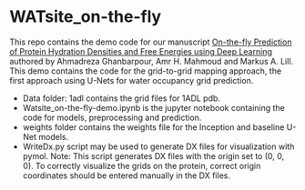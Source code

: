 # WATsite_on-the-fly

This repo contains the demo code for our manuscript [On-the-fly Prediction of Protein Hydration Densities and Free Energies using Deep Learning](https://arxiv.org/abs/2001.02201) authored by Ahmadreza Ghanbarpour, Amr H. Mahmoud and Markus A. Lill. This demo contains the code for the grid-to-grid mapping approach, the first approach using U-Nets for water occupancy grid prediction.

- Data folder: 1adl contains the grid files for 1ADL pdb.
- Watsite_on-the-fly-demo.ipynb is the jupyter notebook containing the code for models, preprocessing and prediction.
- weights folder contains the weights file for the Inception and baseline U-Net models.
- WriteDx.py script may be used to generate DX files for visualization with pymol. Note: This script generates DX files with the origin set to (0, 0, 0). To correctly visualize the grids on the protein, correct origin coordinates should be entered manually in the DX files.
